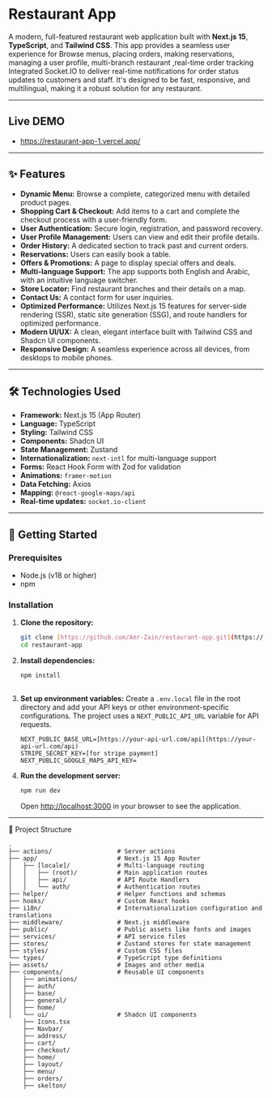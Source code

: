# Restaurant App

A modern, full-featured restaurant web application built with **Next.js 15**, **TypeScript**, and **Tailwind CSS**. This app provides a seamless user experience for Browse menus, placing orders, making reservations, managing a user profile, multi-branch restaurant ,real-time order tracking Integrated Socket.IO to deliver real-time notifications for order status updates to customers and staff. It's designed to be fast, responsive, and multilingual, making it a robust solution for any restaurant.

---
## Live DEMO
-   https://restaurant-app-1.vercel.app/

---
## ✨ Features

-   **Dynamic Menu:** Browse a complete, categorized menu with detailed product pages.
-   **Shopping Cart & Checkout:** Add items to a cart and complete the checkout process with a user-friendly form.
-   **User Authentication:** Secure login, registration, and password recovery.
-   **User Profile Management:** Users can view and edit their profile details.
-   **Order History:** A dedicated section to track past and current orders.
-   **Reservations:** Users can easily book a table.
-   **Offers & Promotions:** A page to display special offers and deals.
-   **Multi-language Support:** The app supports both English and Arabic, with an intuitive language switcher.
-   **Store Locator:** Find restaurant branches and their details on a map.
-   **Contact Us:** A contact form for user inquiries.
-   **Optimized Performance:** Utilizes Next.js 15 features for server-side rendering (SSR), static site generation (SSG), and route handlers for optimized performance.
-   **Modern UI/UX:** A clean, elegant interface built with Tailwind CSS and Shadcn UI components.
-   **Responsive Design:** A seamless experience across all devices, from desktops to mobile phones.

---

## 🛠️ Technologies Used

-   **Framework:** Next.js 15 (App Router)
-   **Language:** TypeScript
-   **Styling:** Tailwind CSS
-   **Components:** Shadcn UI
-   **State Management:** Zustand
-   **Internationalization:** `next-intl` for multi-language support
-   **Forms:** React Hook Form with Zod for validation
-   **Animations:** `framer-motion`
-   **Data Fetching:** Axios
-   **Mapping:** `@react-google-maps/api`
-   **Real-time updates:** `socket.io-client`

---

## 🚀 Getting Started

### Prerequisites

-   Node.js (v18 or higher)
-   npm

### Installation

1.  **Clone the repository:**
    ```bash
    git clone [https://github.com/Amr-Zain/restaurant-app.git](https://github.com/Amr-Zain/restaurant-app.git)
    cd restaurant-app
    ```
2.  **Install dependencies:**
    ```bash
    npm install
   
    ```
3.  **Set up environment variables:**
    Create a `.env.local` file in the root directory and add your API keys or other environment-specific configurations. The project uses a `NEXT_PUBLIC_API_URL` variable for API requests.
    ```env
    NEXT_PUBLIC_BASE_URL=[https://your-api-url.com/api](https://your-api-url.com/api)
    STRIPE_SECRET_KEY=[for stripe payment]
    NEXT_PUBLIC_GOOGLE_MAPS_API_KEY=
    ```
4.  **Run the development server:**
    ```bash
    npm run dev
    ```
    Open [http://localhost:3000](http://localhost:3000) in your browser to see the application.

---

📁 Project Structure
```
.
├── actions/                  # Server actions
├── app/                      # Next.js 15 App Router
│   ├── [locale]/             # Multi-language routing
│   │   ├── (root)/           # Main application routes
│   │   ├── api/              # API Route Handlers
│   │   └── auth/             # Authentication routes
├── helper/                   # Helper functions and schemas
├── hooks/                    # Custom React hooks
├── i18n/                     # Internationalization configuration and translations
├── middleware/               # Next.js middleware
├── public/                   # Public assets like fonts and images
├── services/                 # API service files
├── stores/                   # Zustand stores for state management
├── styles/                   # Custom CSS files
└── types/                    # TypeScript type definitions
├── assets/                   # Images and other media
├── components/               # Reusable UI components
│   ├── animations/
│   ├── auth/
│   ├── base/
│   ├── general/
│   ├── home/
│   └── ui/                   # Shadcn UI components
    ├── Icons.tsx
    ├── Navbar/
    ├── address/
    ├── cart/
    ├── checkout/
    ├── home/
    ├── layout/
    ├── menu/
    ├── orders/
    ├── skelton/

```
